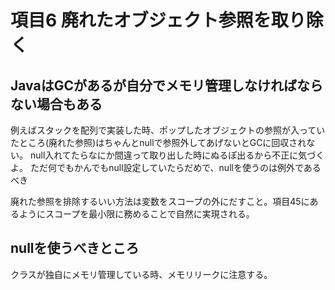 # 項目6 廃れたオブジェクト参照を取り除く
## JavaはGCがあるが自分でメモリ管理しなければならない場合もある
例えばスタックを配列で実装した時、ポップしたオブジェクトの参照が入っていたところ(廃れた参照)はちゃんとnullで参照外してあげないとGCに回収されない。
null入れてたらなにか間違って取り出した時にぬるぽ出るから不正に気づくよ。
ただ何でもかんでもnull設定していたらだめで、nullを使うのは例外であるべき

廃れた参照を排除するいい方法は変数をスコープの外にだすこと。項目45にあるようにスコープを最小限に務めることで自然に実現される。

## nullを使うべきところ
クラスが独自にメモリ管理している時、メモリリークに注意する。

